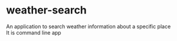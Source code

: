 # weather-search
An application to search weather information about a specific place   
It is command line app

